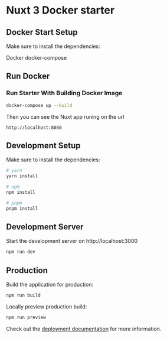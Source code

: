 # Nuxt 3 Docker starter


## Docker Start Setup

Make sure to install the dependencies:

Docker 
docker-compose

## Run Docker

### Run Starter With Building Docker Image

```bash
docker-compose up --build
```

Then you can see the Nuxt app runing on the url

```url
http://localhost:8080
```


## Development Setup

Make sure to install the dependencies:

```bash
# yarn
yarn install

# npm
npm install

# pnpm
pnpm install
```

## Development Server

Start the development server on http://localhost:3000

```bash
npm run dev
```

## Production

Build the application for production:

```bash
npm run build
```

Locally preview production build:

```bash
npm run preview
```

Check out the [deployment documentation](https://nuxt.com/docs/getting-started/deployment) for more information.
